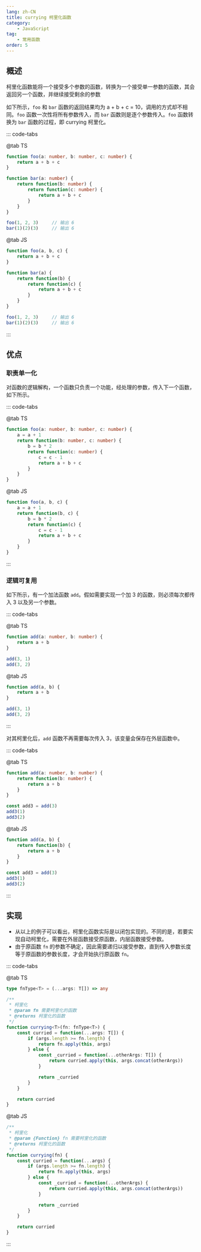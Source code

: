 ```yaml
---
lang: zh-CN
title: currying 柯里化函数
category:
    - JavaScript
tag:
    - 常用函数
order: 5
---
```


## 概述

柯里化函数能将一个接受多个参数的函数，转换为一个接受单一参数的函数，其会返回另一个函数，并继续接受剩余的参数

如下所示，`foo` 和 `bar` 函数的返回结果均为 a + b + c = 10，调用的方式却不相同。`foo` 函数一次性将所有参数传入，而 `bar` 函数则是逐个参数传入。`foo` 函数转换为 `bar` 函数的过程，即 currying 柯里化。

<!-- more -->

::: code-tabs

@tab TS

```ts
function foo(a: number, b: number, c: number) {
    return a + b + c
}

function bar(a: number) {
    return function(b: number) {
        return function(c: number) {
            return a + b + c
        }
    }
}

foo(1, 2, 3)     // 输出 6
bar(1)(2)(3)     // 输出 6
```

@tab JS

```js
function foo(a, b, c) {
    return a + b + c
}

function bar(a) {
    return function(b) {
        return function(c) {
            return a + b + c
        }
    }
}

foo(1, 2, 3)     // 输出 6
bar(1)(2)(3)     // 输出 6
```

:::

## 优点

### 职责单一化

对函数的逻辑解构，一个函数只负责一个功能，经处理的参数，传入下一个函数，如下所示。

::: code-tabs

@tab TS

```ts
function foo(a: number, b: number, c: number) {
    a = a + 1
    return function(b: number, c: number) {
        b = b * 2
        return function(c: number) {
            c = c - 1
            return a + b + c
        }
    }
}
```

@tab JS

```js
function foo(a, b, c) {
    a = a + 1
    return function(b, c) {
        b = b * 2
        return function(c) {
            c = c - 1
            return a + b + c
        }
    }
}
```

:::

### 逻辑可复用

如下所示，有一个加法函数 `add`。假如需要实现一个加 3 的函数，则必须每次都传入 3 以及另一个参数。

::: code-tabs

@tab TS

```ts
function add(a: number, b: number) {
    return a + b
}

add(3, 1)
add(3, 2)
```

@tab JS

```js
function add(a, b) {
    return a + b
}

add(3, 1)
add(3, 2)
```

:::

对其柯里化后，`add` 函数不再需要每次传入 3，该变量会保存在外层函数中。

::: code-tabs

@tab TS

```ts
function add(a: number, b: number) {
    return function(b: number) {
        return a + b
    }
}

const add3 = add(3)
add3(1)
add3(2)
```

@tab JS

```js
function add(a, b) {
    return function(b) {
        return a + b
    }
}

const add3 = add(3)
add3(1)
add3(2)
```

:::

## 实现

- 从以上的例子可以看出，柯里化函数实际是以闭包实现的。不同的是，若要实现自动柯里化，需要在外层函数接受原函数，内层函数接受参数。
- 由于原函数 `fn` 的参数不确定，因此需要递归以接受参数，直到传入参数长度等于原函数的参数长度，才会开始执行原函数 `fn`。

::: code-tabs

@tab TS

```ts
type fnType<T> = (...args: T[]) => any

/**
 * 柯里化
 * @param fn 需要柯里化的函数
 * @returns 柯里化的函数
 */
function currying<T>(fn: fnType<T>) {
    const curried = function(...args: T[]) {
        if (args.length >= fn.length) {
            return fn.apply(this, args)
        } else {
            const _curried = function(...otherArgs: T[]) {
                return curried.apply(this, args.concat(otherArgs))
            }

            return _curried
        }
    }

    return curried
}
```

@tab JS

```js
/**
 * 柯里化
 * @param {Function} fn 需要柯里化的函数
 * @returns 柯里化的函数
 */
function currying(fn) {
    const curried = function(...args) {
        if (args.length >= fn.length) {
            return fn.apply(this, args)
        } else {
            const _curried = function(...otherArgs) {
                return curried.apply(this, args.concat(otherArgs))
            }

            return _curried
        }
    }

    return curried
}
```

:::
